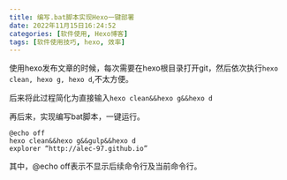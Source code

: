 ```yaml
---
title: 编写.bat脚本实现Hexo一键部署
date: 2022年11月15日16:24:52
categories: [软件使用, Hexo博客]
tags: [软件使用技巧, hexo, 效率]
---
```


使用hexo发布文章的时候，每次需要在hexo根目录打开git，然后依次执行`hexo clean, hexo g, hexo d`,不太方便。



后来将此过程简化为直接输入`hexo clean&&hexo g&&hexo d`



再后来，实现编写bat脚本，一键运行。

```shell
@echo off
hexo clean&&hexo g&&gulp&&hexo d
explorer “http://alec-97.github.io”
```

其中，@echo off表示不显示后续命令行及当前命令行。

